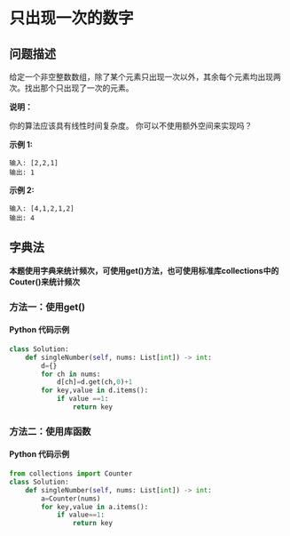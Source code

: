 # 只出现一次的数字
## 问题描述
给定一个非空整数数组，除了某个元素只出现一次以外，其余每个元素均出现两次。找出那个只出现了一次的元素。

**说明：**

你的算法应该具有线性时间复杂度。 你可以不使用额外空间来实现吗？

**示例 1:**
```
输入: [2,2,1]
输出: 1
```
**示例 2:**
```
输入: [4,1,2,1,2]
输出: 4
```
## 字典法
**本题使用字典来统计频次，可使用get()方法，也可使用标准库collections中的Couter()来统计频次**
### 方法一：使用get()
#### Python 代码示例
```python
class Solution:
    def singleNumber(self, nums: List[int]) -> int:
        d={}
        for ch in nums:
            d[ch]=d.get(ch,0)+1
        for key,value in d.items():
            if value ==1:
                return key
```
### 方法二：使用库函数
#### Python 代码示例
```python
from collections import Counter
class Solution:
    def singleNumber(self, nums: List[int]) -> int:
        a=Counter(nums)
        for key,value in a.items():
            if value==1:
                return key
```

